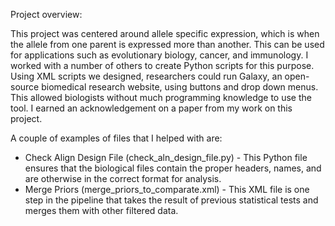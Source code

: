 Project overview:

This project was centered around allele specific expression, which is when the allele from one parent is expressed more than another. This can be used for applications such as evolutionary biology, cancer, and immunology. I worked with a number of others to create Python scripts for this purpose. Using XML scripts we designed, researchers could run Galaxy, an open-source biomedical research website, using buttons and drop down menus. This allowed biologists without much programming knowledge to use the tool. I earned an acknowledgement on a paper from my work on this project.

A couple of examples of files that I helped with are:
- Check Align Design File (check_aln_design_file.py) - This Python file ensures that the biological files contain the proper headers, names, and are otherwise in the correct format for analysis.
- Merge Priors (merge_priors_to_comparate.xml) - This XML file is one step in the pipeline that takes the result of previous statistical tests and merges them with other filtered data.
